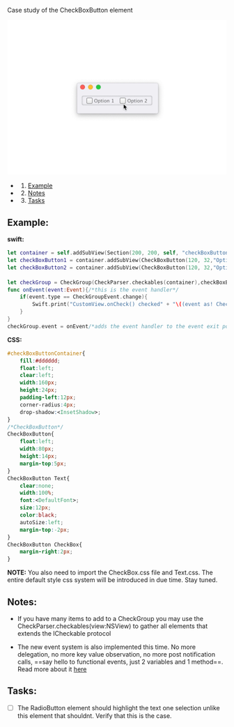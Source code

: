 Case study of the CheckBoxButton element<!--more-->


<img width="554" alt="img" src="https://raw.githubusercontent.com/stylekit/img/master/checkBoxButton_4.gif">
 
 
- 1. [Example](#example) 
- 2. [Notes](#notes) 
- 3. [Tasks](#tasks) 

## Example:


**swift:**  
  
```swift
let container = self.addSubView(Section(200, 200, self, "checkBoxButtonContainer")) as! Section/*this instance represents the inset shadow background and also holds the buttons*/
let checkBoxButton1 = container.addSubView(CheckBoxButton(120, 32,"Option 1",true,container)) as! CheckBoxButton
let checkBoxButton2 = container.addSubView(CheckBoxButton(120, 32,"Option 2",false,container)) as! CheckBoxButton

let checkGroup = CheckGroup(CheckParser.checkables(container),checkBoxButton1)/*Add the CheckBoxButtons to the checkGroup instance*/
func onEvent(event:Event){/*this is the event handler*/
    if(event.type == CheckGroupEvent.change){
        Swift.print("CustomView.onCheck() checked" + "\((event as! CheckGroupEvent).checked)")
    }
}
checkGroup.event = onEvent/*adds the event handler to the event exit point in the checkGroup*/
```


**CSS:**  
  
```css
#checkBoxButtonContainer{
	fill:#dddddd;
	float:left;
	clear:left;
	width:160px;
	height:24px;
	padding-left:12px;
	corner-radius:4px;
	drop-shadow:<InsetShadow>;
}
/*CheckBoxButton*/
CheckBoxButton{
	float:left;
	width:80px;
	height:14px;
	margin-top:5px;
}
CheckBoxButton Text{
	clear:none;
	width:100%;
	font:<DefaultFont>;
	size:12px;
	color:black;
	autoSize:left;
	margin-top:-2px;
}
CheckBoxButton CheckBox{
	margin-right:2px;
}
```

**NOTE:** You also need to import the CheckBox.css file and Text.css. The entire default style css system will be introduced in due time. Stay tuned.


## Notes:
- If you have many items to add to a CheckGroup you may use the CheckParser.checkables(view:NSView) to gather all elements that extends the ICheckable protocol

- The new event system is also implemented this time. No more delegation, no more key value observation, no more post notification calls, ==say hello to functional events, just 2 variables and 1 method==. Read more about it [here](http://stylekit.org/blog/2016/02/10/The-event-system/) 

## Tasks:
- [ ] The RadioButton element should highlight the text one selection unlike this element that shouldnt. Verify that this is the case. 